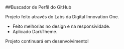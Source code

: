 ##Buscador de Perfil do GitHub

Projeto feito através do Labs da Digital Innovation One.
- Feito melhorias no design e na responsividade.
- Aplicado DarkTheme.

Projeto continuará em desenvolvimento!